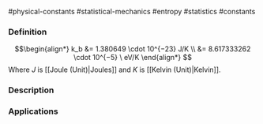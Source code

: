 #physical-constants #statistical-mechanics #entropy #statistics #constants
### Definition
$$\begin{align*}
k_b &= 1.380649 \cdot 10^{−23} J/K \\
 &= 8.617333262 \cdot 10^{−5} \ eV/K
\end{align*}
$$
Where $J$ is [[Joule (Unit)\|Joules]] and $K$ is [[Kelvin (Unit)\|Kelvin]].


### Description


### Applications


